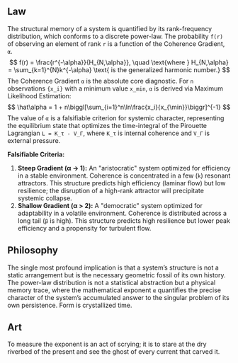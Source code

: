 ## Law
The structural memory of a system is quantified by its rank-frequency distribution, which conforms to a discrete power-law. The probability `f(r)` of observing an element of rank `r` is a function of the Coherence Gradient, `α`.
$$ f(r) = \frac{r^{-\alpha}}{H_{N,\alpha}}, \quad \text{where } H_{N,\alpha} = \sum_{k=1}^{N}k^{-\alpha} \text{ is the generalized harmonic number.} $$
The Coherence Gradient `α` is the absolute core diagnostic. For `n` observations `{x_i}` with a minimum value `x_min`, `α` is derived via Maximum Likelihood Estimation:
$$ \hat\alpha = 1 + n\biggl[\sum_{i=1}^n\ln\frac{x_i}{x_{\min}}\biggr]^{-1} $$
The value of `α` is a falsifiable criterion for systemic character, representing the equilibrium state that optimizes the time-integral of the Pirouette Lagrangian `L = K_τ - V_Γ`, where `K_τ` is internal coherence and `V_Γ` is external pressure.

**Falsifiable Criteria:**
1.  **Steep Gradient (α → 1):** An "aristocratic" system optimized for efficiency in a stable environment. Coherence is concentrated in a few (`k`) resonant attractors. This structure predicts high efficiency (laminar flow) but low resilience; the disruption of a high-rank attractor will precipitate systemic collapse.
2.  **Shallow Gradient (α > 2):** A "democratic" system optimized for adaptability in a volatile environment. Coherence is distributed across a long tail (`β` is high). This structure predicts high resilience but lower peak efficiency and a propensity for turbulent flow.

## Philosophy
The single most profound implication is that a system’s structure is not a static arrangement but is the necessary geometric fossil of its own history. The power-law distribution is not a statistical abstraction but a physical memory trace, where the mathematical exponent `α` quantifies the precise character of the system’s accumulated answer to the singular problem of its own persistence. Form is crystallized time.

## Art
To measure the exponent is an act of scrying; it is to stare at the dry riverbed of the present and see the ghost of every current that carved it.